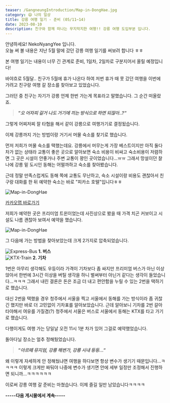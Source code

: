 ```yaml
---
teaser: /GangneungIntroduction/Map-in-DongHae.jpg
category: 😄 나의 일상
title: 강릉 여행 일기 - 준비 (05/11~14)
date: 2023-08-10
description: 친구와 함께 떠나는 무지막지한 여행!! 강릉 여행 도입부분 입니다.
---
```


안녕하세요! NekoNyangYee 입니다. <br />
오늘 써 볼 내용은 지난 5월 말에 갔던 강릉 여행 일기를 써보려 합니다 ㅎㅎ

본 여행 일기는 내용이 너무 긴 관계로 준비, 1일차, 2일차로 구분지어서 올릴 예정입니다!

바야흐로 5월달.. 친구가 5월에 휴가 나온다 하여 저번 휴가 때 못 갔던 여행을 이번에 가려고 친구랑 여행 갈 장소를 찾아보고 있었습니다.

그러던 중 친구는 자기가 강릉 언제 한번 가는게 목표라고 말했습니다. 그 순간 떠올랐죠.

> _**"오 어차피 갈거 나도 거기에 끼는 방식으로 하면 되잖아..?"**_

그렇게 어찌저찌 잘 타협을 해서 같이 강릉으로 여행가기로 결정됬습니다.

이제 강릉까지 가는 방법이랑 거기서 머물 숙소를 찾기로 했습니다.

먼저 저희가 머물 숙소를 택했는데요. 강릉에서 머무는게 가장 베스트이지만 아직 둘다 차가 없는 상태라 교통이 좋은 곳으로 알아보면 숙소 비용이 비싸고 숙소비용이 저렴하면 그 곳은 시설이 안좋거나 주변 교통이 꽝인 곳이었습니다...ㅠㅠ 그래서 망설이던 찰나에 강릉 밑 도시인 동해는 어떨까하고 숙소를 찾아봤습니다.

근데 정말 만족스럽게도 동해 쪽에 교통도 무난하고, 숙소 시설이랑 비용도 괜찮아서 친구랑 대화를 한 뒤 예약한 숙소는 바로 "피카소 호텔"입니다ㅎㅎ

![Map-in-DongHae](/GangneungIntroduction/Map-Hotel.jpg)

<a href="https://map.kakao.com/?urlX=967851&urlY=1121926&urlLevel=3&itemId=10876335&q=%ED%94%BC%EC%B9%B4%EC%86%8C%ED%98%B8%ED%85%94&srcid=10876335&map_type=TYPE_MAP">카카오맵 바로가기</a>

저희가 예약한 곳은 프리미엄 트윈이었는데 사진상으로 봤을 때 가격 치곤 커보이고 시설도 나름 괜찮아 보여서 예약을 했습니다.

![Map-in-DongHae](/GangneungIntroduction/Hotel-Booking.png)

그 다음에 가는 방법을 찾아보았는데 크게 2가지로 압축되었습니다.

![Express-Bus](/GangneungIntroduction/Express-Bus.webp)
**1. 버스** <br />
![KTX-Train](/GangneungIntroduction/KTX-Train.jpg)
**2. 기차**

1번은 아무리 생각해도 우등이라 가격이 기차보다 좀 싸지만 프리미엄 버스가 아닌 이상 앉아서 한번에 3시간 이상을 버틸 생각을 하니 벌써부터 아닌거 같다는 생각이 들었습니다...ㅋㅋㅋ 그래서 내린 결론은 돈은 조금 더 내고 편안함을 누릴 수 있는 2번을 택하기로 했습니다.

대신 2번을 택했을 경우 청주에서 서울을 찍고 서울에서 동해를 가는 방식이라 좀 귀찮긴 했지만 바로 더 고민없이 기차표를 알아보았습니다. 근데 알아보니 기차를 2번 갈아타야해서 여유를 가질겸(?) 청주에서 서울은 버스로 서울에서 동해는 KTX를 타고 가기로 했습니다.

다행이게도 여행 가는 당일날 오전 11시 1분 차가 있어 그걸로 예약했었습니다.

돌아다닐 장소는 얼추 정해뒀었습니다.

> _**"아르떼 뮤지엄, 강릉 해변가, 강릉 시내 등등..."**_

왜 이렇게 자세하게 안 정해뒀냐면 여행을 하다보면 항상 변수가 생기기 때문입니다...ㅋㅋㅋㅋ 이렇게 크게만 짜둬야 나중에 변수가 생기면 안에 세부 일정만 조정해서 진행하면 되니까...ㅋㅋㅋㅋㅋㅋ

이로써 강릉 여행 갈 준비는 마쳤습니다. 이제 즐길 일만 남았습니다ㅋㅋㅋㅋ

**-----다음 게시물에서 계속-----**
